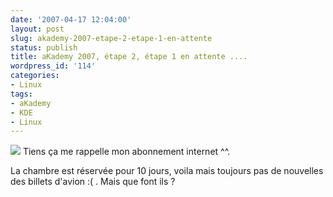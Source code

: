 ```yaml
---
date: '2007-04-17 12:04:00'
layout: post
slug: akademy-2007-etape-2-etape-1-en-attente
status: publish
title: aKademy 2007, étape 2, étape 1 en attente ....
wordpress_id: '114'
categories:
- Linux
tags:
- aKademy
- KDE
- Linux
---
```


![](/images/60px-KDE_logo.svg.png) Tiens ça me rappelle mon abonnement internet ^^.  

La chambre est réservée pour 10 jours, voila mais toujours pas de nouvelles des billets d'avion :( . Mais que font ils ?
